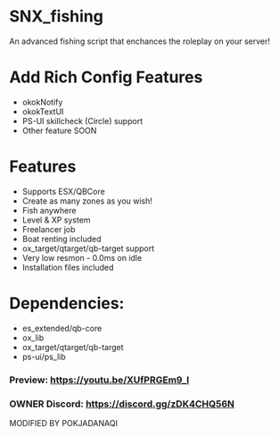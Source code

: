 # SNX_fishing
An advanced fishing script that enchances the roleplay on your server!

# Add Rich Config Features
* okokNotify
* okokTextUI
* PS-UI skillcheck (Circle) support
* Other feature SOON

# Features
* Supports ESX/QBCore
* Create as many zones as you wish!
* Fish anywhere
* Level & XP system
* Freelancer job
* Boat renting included
* ox_target/qtarget/qb-target support
* Very low resmon - 0.0ms on idle
* Installation files included

# Dependencies: 
* es_extended/qb-core
* ox_lib
* ox_target/qtarget/qb-target
* ps-ui/ps_lib

### Preview: https://youtu.be/XUfPRGEm9_I
### OWNER Discord: https://discord.gg/zDK4CHQ56N

MODIFIED BY POKJADANAQI 
